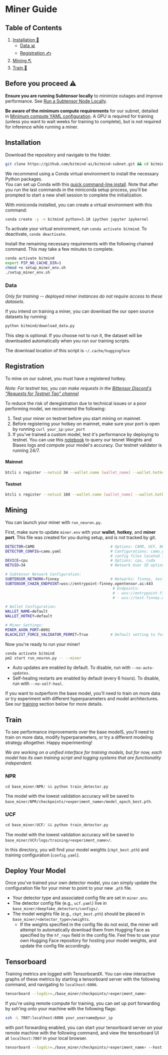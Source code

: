# Miner Guide

## Table of Contents

1. [Installation 🔧](#installation)
   - [Data 📊](#data)
   - [Registration ✍️](#registration)
2. [Mining ⛏️](#mining)
3. [Train 🚂](#train)

## Before you proceed ⚠️

**Ensure you are running Subtensor locally** to minimize outages and improve performance. See [Run a Subtensor Node Locally](https://github.com/opentensor/subtensor/blob/main/docs/running-subtensor-locally.md#compiling-your-own-binary).

**Be aware of the minimum compute requirements** for our subnet, detailed in [Minimum compute YAML configuration](../min_compute.yml). A GPU is required for training (unless you want to wait weeks for training to complete), but is not required for inference while running a miner.

## Installation

Download the repository and navigate to the folder.
```bash
git clone https://github.com/bitmind-ai/bitmind-subnet.git && cd bitmind-subnet
```

We recommend using a Conda virtual environment to install the necessary Python packages.<br>
You can set up Conda with this [quick command-line install](https://docs.anaconda.com/free/miniconda/#quick-command-line-install). Note that after you run the last commands in the miniconda setup process, you'll be prompted to start a new shell session to complete the initialization. 

With miniconda installed, you can create a virtual environment with this command:

```bash
conda create -y -n bitmind python=3.10 ipython jupyter ipykernel
```

To activate your virtual environment, run `conda activate bitmind`. To deactivate, `conda deactivate`.

Install the remaining necessary requirements with the following chained command. This may take a few minutes to complete.

```bash
conda activate bitmind
export PIP_NO_CACHE_DIR=1
chmod +x setup_miner_env.sh 
./setup_miner_env.sh
```

### Data

*Only for training -- deployed miner instances do not require access to these datasets.*

If you intend on training a miner, you can download the our open source datasets by running:

```bash
python bitmind/download_data.py
```

This step is optional. If you choose not to run it, the dataset will be downloaded automatically when you run our training scripts.

The download location of this script is `~/.cache/huggingface`



## Registration

To mine on our subnet, you must have a registered hotkey.

*Note: For testnet tao, you can make requests in the [Bittensor Discord's "Requests for Testnet Tao" channel](https://discord.com/channels/799672011265015819/1190048018184011867)*

To reduce the risk of deregistration due to technical issues or a poor performing model, we recommend the following:
1. Test your miner on testnet before you start mining on mainnet.
2. Before registering your hotkey on mainnet, make sure your port is open by running `curl your_ip:your_port`
3. If you've trained a custom model, test it's performance by deploying to testnet. You can use this [notebook](https://github.com/BitMind-AI/bitmind-utils/blob/main/wandb_data/wandb_miner_performance.ipynb) to query our tesnet Weights and Biases logs and compute your model's accuracy. Our testnet validator is running 24/7.


#### Mainnet

```bash
btcli s register --netuid 34 --wallet.name [wallet_name] --wallet.hotkey [wallet.hotkey] --subtensor.network finney
```

#### Testnet

```bash
btcli s register --netuid 168 --wallet.name [wallet_name] --wallet.hotkey [wallet.hotkey] --subtensor.network test
```

## Mining

You can launch your miner with `run_neuron.py`.

First, make sure to update `miner.env` with your **wallet**, **hotkey**, and **miner port**. This file was created for you during setup, and is not tracked by git.


```bash
DETECTOR=CAMO                                  # Options: CAMO, UCF, NPR
DETECTOR_CONFIG=camo.yaml                      # Configurations: camo.yaml, ucf.yaml, npr.yaml
                                               # config files located in base_miner/deepfake_detectors/configs
DEVICE=cpu                                     # Options: cpu, cuda
NETUID=34                                      # Network User ID options: 34, 168

# Subtensor Network Configuration:
SUBTENSOR_NETWORK=finney                       # Networks: finney, test, local
SUBTENSOR_CHAIN_ENDPOINT=wss://entrypoint-finney.opentensor.ai:443
                                                # Endpoints:
                                                # - wss://entrypoint-finney.opentensor.ai:443
                                                # - wss://test.finney.opentensor.ai:443/

# Wallet Configuration:
WALLET_NAME=default
WALLET_HOTKEY=default

# Miner Settings:
MINER_AXON_PORT=8091
BLACKLIST_FORCE_VALIDATOR_PERMIT=True          # Default setting to force validator permit for blacklisting
```

Now you're ready to run your miner!

```bash
conda activate bitmind
pm2 start run_neuron.py -- --miner 
```

- Auto updates are enabled by default. To disable, run with `--no-auto-updates`.
- Self-healing restarts are enabled by default (every 6 hours). To disable, run with `--no-self-heal`.

If you want to outperform the base model, you'll need to train on more data or try experiment with different hyperparameters and model architectures. See our [training](#train) section below for more details.


## Train

To see performance improvements over the base modelS, you'll need to train on more data, modify hyperparameters, or try a different modeling strategy altogether. Happy experimenting!

*We are working on a unified interface for training models, but for now, each model has its own training script and logging systems that are functionality independent.*

### NPR
```python
cd base_miner/NPR/ && python train_detector.py
```
The model with the lowest validation accuracy will be saved to `base_miner/NPR/checkpoints/<experiment_name>/model_epoch_best.pth`.<br>

### UCF
```python
cd base_miner/UCF/ && python train_detector.py
```
The model with the lowest validation accuracy will be saved to `base_miner/UCF/logs/training/<experiment_name>/`.<br>

In this directory, you will find your model weights (`ckpt_best.pth`) and training configuration (`config.yaml`).

## Deploy Your Model

Once you've trained your own detector model, you can simply update the configuration file for your miner to point to your new `.pth` file. 
- Your detector type and associated config file are set in `miner.env`. 
- The detector config file (e.g., `ucf.yaml`) live in `base_miner/deepfake_detectors/configs/`.
- The model weights file (e.g., `ckpt_best.pth`) should be placed in `base_miner/<detector_type>/weights`.
  - If the weights specified in the config file do not exist, the miner will attempt to automatically download them from Hugging Face as specified by the `hf_repo` field in the config file. Feel free to use your own Hugging Face repository for hosting your model weights, and update the config file accordingly.



## Tensorboard 

Training metrics are logged with TensorboardX. You can view interactive graphs of these metrics by starting a tensorboard server with the following command, and navigating to `localhost:6006`.

```bash
tensorboard --logdir=./base_miner/checkpoints/<experiment_name>
```

If you're using remote compute for training, you can set up port forwarding by ssh'ing onto your machine with the following flags:

```bash
ssh -L 7007:localhost:6006 your_username@your_ip
```

with port forwarding enabled, you can start your tensorboard server on your remote machine with the following command, and view the tensorboard UI at `localhost:7007` in your local browser.

```bash
tensorboard --logdir=./base_miner/checkpoints/<experiment_name> --host 0.0.0.0 --port 6006
```
